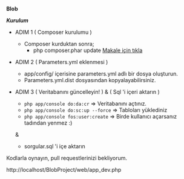 **Blob**

***Kurulum***

 - ADIM 1 ( Composer kurulumu )
	 - Composer kurduktan sonra;
		 -  php composer.phar update 
 [Makale için tıkla](http://cagataycali.com/composer-kurulumu/)
 
 
 - ADIM 2 ( Parameters.yml eklenmesi ) 
	 - app/config/ içerisine parameters.yml adlı bir dosya oluşturun.
	 - Parameters.yml.dist dosyasından kopyalayabilirsiniz.
 
 - ADIM 3 ( Veritabanını güncelleyin! )  & ( Sql 'i içeri aktarın )
	 - `php app/console do:da:cr` => Veritabanını açtınız.
	 - `php app/console do:sc:up --force` => Tabloları yüklediniz
	 - `php app/console fos:user:create` => Birde kullanıcı açarsanız tadından yenmez :)
	 
	 &
	 
	 - sorgular.sql 'i içe aktarın


Kodlarla oynayın, pull requestlerinizi bekliyorum.

http://localhost/BlobProject/web/app_dev.php